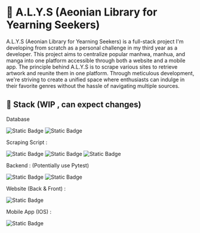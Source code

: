# 📍 A.L.Y.S (Aeonian Library for Yearning Seekers)

A.L.Y.S (Aeonian Library for Yearning Seekers) is a full-stack project I'm developing from scratch as a personal challenge in my third year as a developer. This project aims to centralize popular manhwa, manhua, and manga into one platform accessible through both a website and a mobile app. The principle behind A.L.Y.S is to scrape various sites to retrieve artwork and reunite them in one platform. Through meticulous development, we're striving to create a unified space where enthusiasts can indulge in their favorite genres without the hassle of navigating multiple sources.

## 🔮 Stack (WIP , can expect changes)

Database

![Static Badge](https://img.shields.io/badge/Postgresql-grey?style=for-the-badge&logo=Postgresql)
![Static Badge](https://img.shields.io/badge/Supabase-grey?style=for-the-badge&logo=Supabase)

Scraping Script :

![Static Badge](https://img.shields.io/badge/Python-grey?style=for-the-badge&logo=Python)
![Static Badge](https://img.shields.io/badge/BS4-grey?style=for-the-badge&logo=BS4)
![Static Badge](https://img.shields.io/badge/Playwright-grey?style=for-the-badge&logo=Playwright)

Backend : (Potentially use Pytest)

![Static Badge](https://img.shields.io/badge/Python-grey?style=for-the-badge&logo=Python)
![Static Badge](https://img.shields.io/badge/Flask-grey?style=for-the-badge&logo=Flask)

Website (Back & Front) : 

![Static Badge](https://img.shields.io/badge/Flutter-grey?style=for-the-badge&logo=Flutter)

Mobile App (IOS) : 

![Static Badge](https://img.shields.io/badge/Flutter-grey?style=for-the-badge&logo=Flutter)
